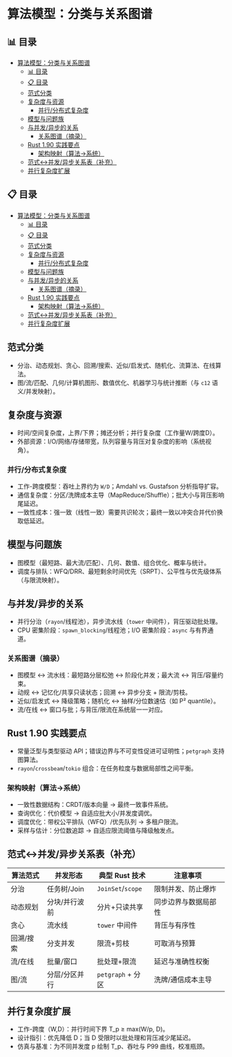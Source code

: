 ﻿# 算法模型：分类与关系图谱

## 📊 目录

- [算法模型：分类与关系图谱](#算法模型分类与关系图谱)
  - [📊 目录](#-目录)
  - [📋 目录](#-目录-1)
  - [范式分类](#范式分类)
  - [复杂度与资源](#复杂度与资源)
    - [并行/分布式复杂度](#并行分布式复杂度)
  - [模型与问题族](#模型与问题族)
  - [与并发/异步的关系](#与并发异步的关系)
    - [关系图谱（摘录）](#关系图谱摘录)
  - [Rust 1.90 实践要点](#rust-190-实践要点)
    - [架构映射（算法→系统）](#架构映射算法系统)
  - [范式↔并发/异步关系表（补充）](#范式并发异步关系表补充)
  - [并行复杂度扩展](#并行复杂度扩展)

## 📋 目录

- [算法模型：分类与关系图谱](#算法模型分类与关系图谱)
  - [📊 目录](#-目录)
  - [📋 目录](#-目录-1)
  - [范式分类](#范式分类)
  - [复杂度与资源](#复杂度与资源)
    - [并行/分布式复杂度](#并行分布式复杂度)
  - [模型与问题族](#模型与问题族)
  - [与并发/异步的关系](#与并发异步的关系)
    - [关系图谱（摘录）](#关系图谱摘录)
  - [Rust 1.90 实践要点](#rust-190-实践要点)
    - [架构映射（算法→系统）](#架构映射算法系统)
  - [范式↔并发/异步关系表（补充）](#范式并发异步关系表补充)
  - [并行复杂度扩展](#并行复杂度扩展)

## 范式分类

- 分治、动态规划、贪心、回溯/搜索、近似/启发式、随机化、流算法、在线算法。
- 图/流/匹配、几何/计算机图形、数值优化、机器学习与统计推断（与 `c12` 语义/并发映射）。

## 复杂度与资源

- 时间/空间复杂度，上界/下界；摊还分析；并行复杂度（工作量W/跨度D）。
- 外部资源：I/O/网络/存储带宽，队列容量与背压对复杂度的影响（系统视角）。

### 并行/分布式复杂度

- 工作-跨度模型：吞吐上界约为 `W/D`；Amdahl vs. Gustafson 分析指导扩容。
- 通信复杂度：分区/洗牌成本主导（MapReduce/Shuffle）；批大小与背压影响尾延迟。
- 一致性成本：强一致（线性一致）需要共识轮次；最终一致以冲突合并代价换取低延迟。

## 模型与问题族

- 图模型（最短路、最大流/匹配）、几何、数值、组合优化、概率与统计。
- 调度与排队：WFQ/DRR、最短剩余时间优先（SRPT）、公平性与优先级体系（与限流映射）。

## 与并发/异步的关系

- 并行分治（`rayon`/线程池），异步流水线（`tower` 中间件），背压驱动批处理。
- CPU 密集阶段：`spawn_blocking`/线程池；I/O 密集阶段：`async` 与有界通道。

### 关系图谱（摘录）

- 图模型 ↔ 流水线：最短路分层松弛 ↔ 阶段化并发；最大流 ↔ 背压/容量约束。
- 动规 ↔ 记忆化/共享只读状态；回溯 ↔ 异步分支 + 限流/剪枝。
- 近似/启发式 ↔ 降级策略；随机化 ↔ 抽样/分位数速估（如 P² quantile）。
- 流/在线 ↔ 窗口与批；与背压/限流在系统层一一对应。

## Rust 1.90 实践要点

- 常量泛型与类型驱动 API；错误边界与不可变性促进可证明性；`petgraph` 支持图算法。
- `rayon`/`crossbeam`/`tokio` 组合：在任务粒度与数据局部性之间平衡。

### 架构映射（算法→系统）

- 一致性数据结构：CRDT/版本向量 → 最终一致事件系统。
- 查询优化：代价模型 → 自适应批大小/并发度调优。
- 调度优化：带权公平排队（WFQ）/优先队列 → 多租户限流。
- 采样与估计：分位数追踪 → 自适应限流阈值与降级触发点。

## 范式↔并发/异步关系表（补充）

| 算法范式 | 并发形态 | 典型 Rust 技术 | 注意事项 |
|----------|----------|----------------|----------|
| 分治 | 任务树/Join | `JoinSet`/`scope` | 限制并发、防止爆炸 |
| 动态规划 | 分块/并行波前 | 分片+只读共享 | 同步边界与数据局部性 |
| 贪心 | 流水线 | `tower` 中间件 | 背压与有序性 |
| 回溯/搜索 | 分支并发 | 限流+剪枝 | 可取消与预算 |
| 流/在线 | 批量/窗口 | 批处理+限流 | 延迟与准确性权衡 |
 | 图/流 | 分层/分区并行 | `petgraph` + 分区 | 洗牌/通信成本主导 |

## 并行复杂度扩展

- 工作-跨度（W,D）：并行时间下界 T_p ≥ max(W/p, D)。
- 设计指引：优先降低 D；当 D 受限时以批处理和背压减少尾延迟。
- 仿真与基准：为不同并发度 p 绘制 T_p、吞吐与 P99 曲线，校准瓶颈。
